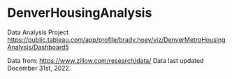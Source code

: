 # DenverHousingAnalysis
Data Analysis Project
https://public.tableau.com/app/profile/brady.hoey/viz/DenverMetroHousingAnalysis/Dashboard5


Data from: https://www.zillow.com/research/data/ 
Data last updated December 31st, 2022.
